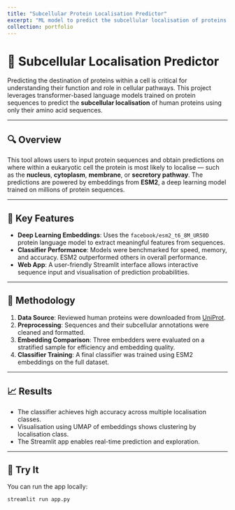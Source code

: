 ```yaml
---
title: "Subcellular Protein Localisation Predictor"
excerpt: "ML model to predict the subcellular localisation of proteins from their amino acid sequence <br/><img src='/images/500x300.png'>"
collection: portfolio
---
```


# 🧬 Subcellular Localisation Predictor

Predicting the destination of proteins within a cell is critical for understanding their function and role in cellular pathways. This project leverages transformer-based language models trained on protein sequences to predict the **subcellular localisation** of human proteins using only their amino acid sequences.

---

## 🔍 Overview

This tool allows users to input protein sequences and obtain predictions on where within a eukaryotic cell the protein is most likely to localise — such as the **nucleus**, **cytoplasm**, **membrane**, or **secretory pathway**. The predictions are powered by embeddings from **ESM2**, a deep learning model trained on millions of protein sequences.

---

## 🧠 Key Features

- **Deep Learning Embeddings**: Uses the `facebook/esm2_t6_8M_UR50D` protein language model to extract meaningful features from sequences.
- **Classifier Performance**: Models were benchmarked for speed, memory, and accuracy. ESM2 outperformed others in overall performance.
- **Web App**: A user-friendly Streamlit interface allows interactive sequence input and visualisation of prediction probabilities.

---

## 🧪 Methodology

1. **Data Source**: Reviewed human proteins were downloaded from [UniProt](https://www.uniprot.org/).
2. **Preprocessing**: Sequences and their subcellular annotations were cleaned and formatted.
3. **Embedding Comparison**: Three embedders were evaluated on a stratified sample for efficiency and embedding quality.
4. **Classifier Training**: A final classifier was trained using ESM2 embeddings on the full dataset.

---

## 📈 Results

- The classifier achieves high accuracy across multiple localisation classes.
- Visualisation using UMAP of embeddings shows clustering by localisation class.
- The Streamlit app enables real-time prediction and exploration.

---

## 🚀 Try It

You can run the app locally:

```bash
streamlit run app.py
